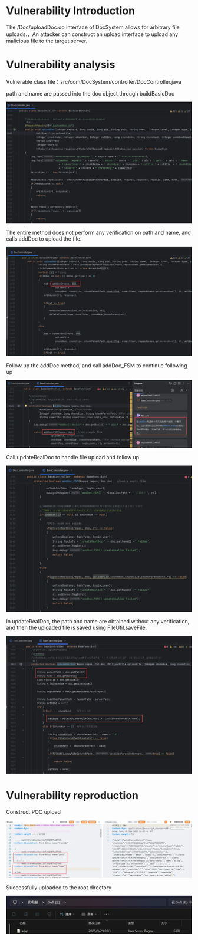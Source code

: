 # Vulnerability Introduction

The /Doc/uploadDoc.do interface of DocSystem allows for arbitrary file uploads.，An attacker can construct an upload interface to upload any malicious file to the target server.

# Vulnerability analysis

Vulnerable class file：src/com/DocSystem/controller/DocController.java

path and name are passed into the doc object through buildBasicDoc

![image-20250929004037817](https://github.com/xkalami-Tta0/picx-images-hosting/raw/master/DocSys/image-20250929004037817.86u0ufpl5s.webp)

The entire method does not perform any verification on path and name, and calls addDoc to upload the file.

![image-20250929004223499](https://github.com/xkalami-Tta0/picx-images-hosting/raw/master/DocSys/image-20250929004223499.41yfibskeh.webp)

Follow up the addDoc method, and call addDoc_FSM to continue following up

![image.png](https://github.com/xkalami-Tta0/picx-images-hosting/raw/master/DocSys/1759073844477-53ca2464-5d0b-409b-b9db-e84fe1224e9f.99tq5blr5u.webp)

Call updateRealDoc to handle file upload and follow up

![image.png](https://github.com/xkalami-Tta0/picx-images-hosting/raw/master/DocSys/1759074298795-2f3cb228-1055-41c5-af88-4af75d814c2b.7pnzdayzf.webp)

In updateRealDoc, the path and name are obtained without any verification, and then the uploaded file is saved using FileUtil.saveFile.

![image.png](https://github.com/xkalami-Tta0/picx-images-hosting/raw/master/DocSys/1759074527430-02644c8b-e868-4200-92b7-ed12d89d6a23.3uv7mw6wbp.webp)

# Vulnerability reproduction

Construct POC upload

![image.png](https://github.com/xkalami-Tta0/picx-images-hosting/raw/master/DocSys/1759075463181-62034a10-3c3c-459b-8874-1a68bf3b4eb9.54y4t7p00j.webp)

Successfully uploaded to the root directory

![image.png](https://github.com/xkalami-Tta0/picx-images-hosting/raw/master/DocSys/1759075479273-36467b76-2012-4d5b-a37f-8bd7f99c93d1.361y2vjm48.webp)
